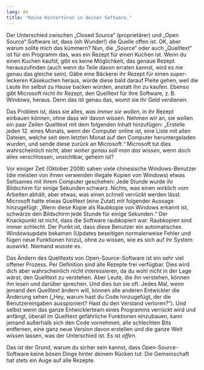 ```yaml
---
lang: de
title: "Keine Hintertüren in deiner Software."
---
```


Der Unterschied zwischen „Closed Source“ (proprietärer) und „Open Source“ Software ist, dass (oh Wunder!) die Quelle offen ist. OK, aber warum sollte mich das kümmern? Nun, die „Source“ oder auch „Quelltext“ ist für ein Programm das, was ein Rezept für einen Kuchen ist. Wenn du einen Kuchen kaufst, gibt es keine Möglichkeit, das genaue Rezept herauszufinden (auch wenn du Teile davon erraten kannst, wird es nie genau das gleiche sein). Gäbe eine Bäckerei ihr Rezept für einen super-leckeren Käsekuchen heraus, würde diese bald darauf Pleite gehen, weil die Leute ihn selbst zu Hause backen würden, anstatt ihn zu kaufen. Ebenso gibt Microsoft nicht ihr Rezept, den Quelltext für ihre Software, z.&#x202f;B. Windows, heraus. Denn das ist genau das, womit sie ihr Geld verdienen.

Das Problem ist, dass sie alles, <i>was immer sie wollen</i>, in ihr Rezept einbauen können, ohne dass wir davon wissen. Nehmen wir an, sie wollen ein paar Zeilen Quelltext mit dem folgenden Inhalt hinzufügen: „Erstelle jeden 12. eines Monats, wenn der Computer online ist, eine Liste mit allen Dateien, welche seit dem letzten Monat auf den Computer heruntergeladen wurden, und sende diese zurück an Microsoft.“ Microsoft tut dies wahrscheinlich nicht, aber <i>woher genau soll man das wissen</i>, wenn doch alles verschlossen, unsichtbar, geheim ist?

Vor einiger Zeit (Oktober 2008) sahen viele chinesische Windows-Benutzer (die meisten von ihnen verwenden illegale Kopien von Windows) etwas Seltsames mit ihrem Computer geschehen: Jede Stunde wurde ihr Bildschirm für einige Sekunden schwarz. Nichts, was einen wirklich vom Arbeiten abhält, aber etwas, was einen schnell verrückt werden lässt. Microsoft hatte etwas Quelltext (eine Zutat) mit folgender Aussage hinzugefügt: „Wenn diese Kopie als Raubkopie von Windows erkannt ist, schwärze den Bildschirm jede Stunde für einige Sekunden.“ Der Knackpunkt ist nicht, dass die Software raubkopiert war: Raubkopien sind immer schlecht. Der Punkt ist, dass diese Benutzer ein automatisches Windowsupdate bekamen (Updates beseitigen normalerweise Fehler und fügen neue Funktionen hinzu), ohne zu wissen, wie es sich auf ihr System auswirkt. Niemand wusste es.

Das Ändern des Quelltexts von Open-Source-Software ist ein sehr viel offener Prozess. Per Definition sind alle Rezepte frei verfügbar. Dies wird dich aber wahrscheinlich nicht interessieren, da du wohl nicht in der Lage wärst, den Quelltext zu verstehen. Aber Leute, die ihn verstehen, können ihn lesen und darüber sprechen. Und dies tun sie oft. Jedes Mal, wenn jemand den Quelltext ändern will, können alle anderen Entwickler die Änderung sehen („Hey, warum hast du Code hinzugefügt, der die Benutzereingaben ausspioniert? Hast du den Verstand verloren?“). Und selbst wenn das ganze Entwicklerteam eines Programms verrückt wird und anfängt, überall im Quelltext gefährliche Funktionen einzubauen, kann jemand außerhalb sich den Code vornehmen, alle schlechten Bits entfernen, eine ganz neue Version davon erstellen und die ganze Welt wissen lassen, was der Unterschied ist. Es ist <i>offen</i>.

Das ist der Grund, warum du sicher sein kannst, dass Open-Source-Software keine bösen Dinge hinter deinem Rücken tut: Die Gemeinschaft hat stets ein Auge auf alle Rezepte.




